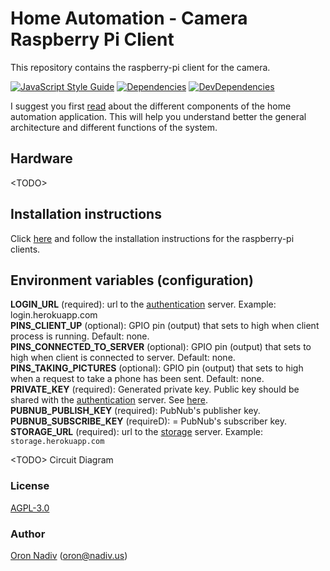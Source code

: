 # Home Automation - Camera Raspberry Pi Client
This repository contains the raspberry-pi client for the camera.

[![JavaScript Style Guide][standard-image]][standard-url]
[![Dependencies][dependencies-image]][dependencies-url]
[![DevDependencies][dependencies-dev-image]][dependencies-dev-url]

I suggest you first [read][overview-url] about the different components of the home automation application.
This will help you understand better the general architecture and different functions of the system.

## Hardware
\<TODO\>

## Installation instructions
Click [here][client-installation-instruction-url] and follow the installation instructions for the raspberry-pi clients.

## Environment variables (configuration)
__LOGIN\_URL__ (required):  url to the [authentication][auth-url] server.  Example: login.herokuapp.com  
__PINS\_CLIENT\_UP__ (optional): GPIO pin (output) that sets to high when client process is running. Default: none.  
__PINS\_CONNECTED\_TO\_SERVER__ (optional): GPIO pin (output) that sets to high when client is connected to server. Default: none.  
__PINS\_TAKING\_PICTURES__ (optional): GPIO pin (output) that sets to high when a request to take a phone has been sent. Default: none.  
__PRIVATE\_KEY__ (required): Generated private key.  Public key should be shared with the [authentication][auth-url] server. See [here][private-public-keys-url].  
__PUBNUB\_PUBLISH\_KEY__ (required): PubNub's publisher key.  
__PUBNUB\_SUBSCRIBE\_KEY__ (requireD): = PubNub's subscriber key.  
__STORAGE\_URL__ (required): url to the [storage][storage-url] server. Example: `storage.herokuapp.com`

\<TODO\> Circuit Diagram

### License
[AGPL-3.0](https://spdx.org/licenses/AGPL-3.0.html)

### Author
[Oron Nadiv](https://github.com/OronNadiv) ([oron@nadiv.us](mailto:oron@nadiv.us))

[dependencies-image]: https://david-dm.org/OronNadiv/camera-raspberry-client/status.svg
[dependencies-url]: https://david-dm.org/OronNadiv/camera-raspberry-client
[dependencies-dev-image]: https://david-dm.org/OronNadiv/camera-raspberry-client/dev-status.svg
[dependencies-dev-url]: https://david-dm.org/OronNadiv/camera-raspberry-client?type=dev
[travis-image]: http://img.shields.io/travis/OronNadiv/camera-raspberry-client.svg?style=flat-square
[travis-url]: https://travis-ci.org/OronNadiv/camera-raspberry-client
[coveralls-image]: http://img.shields.io/coveralls/OronNadiv/camera-raspberry-client.svg?style=flat-square
[coveralls-url]: https://coveralls.io/r/OronNadiv/camera-raspberry-client
[standard-image]: https://img.shields.io/badge/code%20style-standard-brightgreen.svg
[standard-url]: http://standardjs.com

[overview-url]: https://oronnadiv.github.io/home-automation
[client-installation-instruction-url]: https://oronnadiv.github.io/home-automation/#installation-instructions-for-the-raspberry-pi-clients
[server-installation-instruction-url]: https://oronnadiv.github.io/home-automation/#installation-instructions-for-the-server-micro-services
[private-public-keys-url]: https://oronnadiv.github.io/home-automation/#generating-private-and-public-keys

[alarm-url]: https://github.com/OronNadiv/alarm-system-api
[auth-url]: https://github.com/OronNadiv/authentication-api
[camera-url]: https://github.com/OronNadiv/camera-api
[garage-url]: https://github.com/OronNadiv/garage-door-api
[notifications-url]: https://github.com/OronNadiv/notifications-api
[storage-url]: https://github.com/OronNadiv/storage-api
[ui-url]: https://github.com/OronNadiv/home-automation-ui
